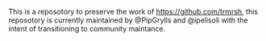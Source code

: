 This is a reposotory to preserve the work of https://github.com/trmrsh, this reposotory is currently maintained by @PipGrylls and @ipelisoli with the intent of transitioning to community maintance.
